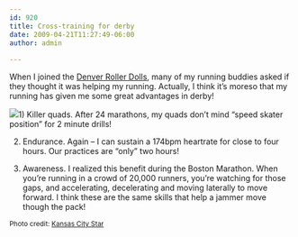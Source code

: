```yaml
---
id: 920
title: Cross-training for derby
date: 2009-04-21T11:27:49-06:00
author: admin
  
---
```

When I joined the <a href="http://www.denverrollerdolls.org" rel="nofollow">Denver Roller Dolls</a>, many of my running buddies asked if they thought it was helping my running. Actually, I think it&#8217;s moreso that my running has given me some great advantages in derby!

![](/gothedistance/assets/images/113th-boston-marathon-photo-gallery-kansas-city-star.jpg)1) Killer quads. After 24 marathons, my quads don&#8217;t mind &#8220;speed skater position&#8221; for 2 minute drills!

2) Endurance. Again &#8211; I can sustain a 174bpm heartrate for close to four hours. Our practices are &#8220;only&#8221; two hours!

3) Awareness. I realized this benefit during the Boston Marathon. When you&#8217;re running in a crowd of 20,000 runners, you&#8217;re watching for those gaps, and accelerating, decelerating and moving laterally to move forward. I think these are the same skills that help a jammer move though the pack!

<span style="font-size: 85%">Photo credit: <a href="http://www.kansascity.com/937/gallery/1151832-a1152113-t3.html">Kansas City Star</a></span>